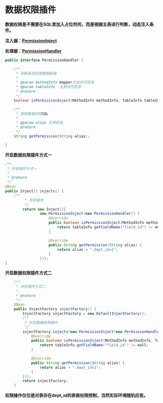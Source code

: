 # 数据权限插件

**数据权限是不需要在SQL里加入占位符的，而是根据主表进行判断，动态注入条件。**

**注入器：[PermissionInject](https://gitee.com/moxiaoai/dream-orm/blob/master/dream-orm-mate/src/main/java/com/dream/mate/permission/inject/PermissionInject.java)**

**处理器：[PermissionHandler](https://gitee.com/moxiaoai/dream-orm/blob/master/dream-orm-mate/src/main/java/com/dream/mate/permission/inject/PermissionHandler.java)**

```java
public interface PermissionHandler {

    /**
     * 判断是否应用数据权限
     *
     * @param methodInfo mapper方法详尽信息
     * @param tableInfo  主表详尽信息
     * @return
     */
    boolean isPermissionInject(MethodInfo methodInfo, TableInfo tableInfo);

    /**
     * 获取数据权限SQL
     *
     * @param alias 主表别名
     * @return
     */
    String getPermission(String alias);

}
```

**开启数据权限插件方式一**

```java
/**
 * 开启插件方式一
 *
 * @return
 */
@Bean
public Inject[] injects() {
    /**
         * 开启插件
         */
        return new Inject[]{
                new PermissionInject(new PermissionHandler() {
                    @Override
                    public boolean isPermissionInject(MethodInfo methodInfo, TableInfo tableInfo) {
                        return tableInfo.getFieldName("field_id") != null;
                    }

                    @Override
                    public String getPermission(String alias) {
                        return alias + ".dept_id=1";
                    }
                })};
}
```


**开启数据权限插件方式二**

```java
    /**
     * 开启插件方式二
     *
     * @return
     */
    @Bean
    public InjectFactory injectFactory() {
        InjectFactory injectFactory = new DefaultInjectFactory();
		/**
         * 开启数据权限插件
         */
        injectFactory.injects(new PermissionInject(new PermissionHandler() {
            @Override
            public boolean isPermissionInject(MethodInfo methodInfo, TableInfo tableInfo) {
                return tableInfo.getFieldName("field_id") != null;
            }

            @Override
            public String getPermission(String alias) {
                return alias + ".dept_id=1";
            }
        }));
        return injectFactory;
    }
```

**权限操作仅仅是对表存在dept_id的表做权限控制，当然实际环境随机应变。**

